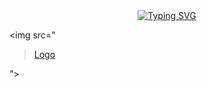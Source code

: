 <div align="center"><a href="https://git.io/typing-svg"><img src="https://readme-typing-svg.herokuapp.com?font=Roboto&weight=900&duration=5024&pause=990&color=133FF7&multiline=true&random=false&width=461&height=76&lines=Hi%2C++Welcome+to+my+world!;By+%7C+CelsoHerib" alt="Typing SVG" align="center"/></a></div>

<img src="<blockquote class="imgur-embed-pub" lang="en" data-id="a/uUE4OJv"  ><a href="//imgur.com/a/uUE4OJv">Logo</a></blockquote><script async src="//s.imgur.com/min/embed.js" charset="utf-8"></script>">
